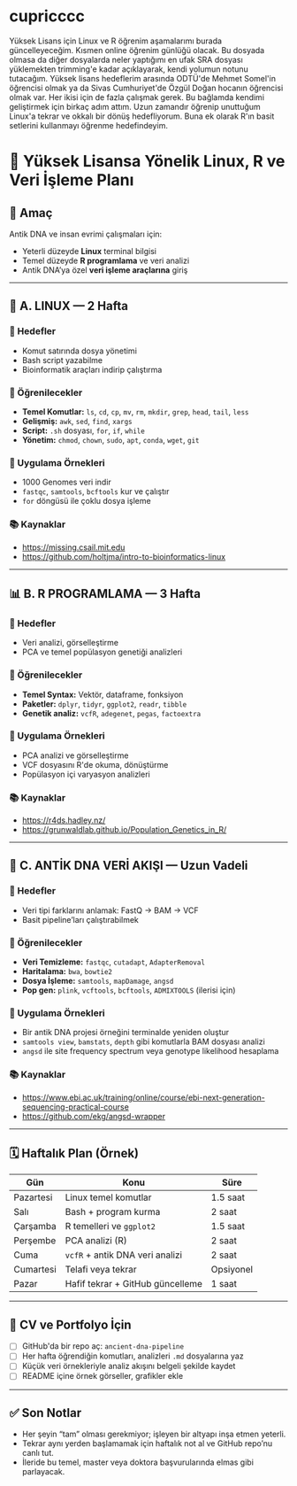 # cupricccc
Yüksek Lisans için Linux ve R öğrenim aşamalarımı burada güncelleyeceğim. Kısmen online öğrenim günlüğü olacak. 
Bu dosyada olmasa da diğer dosyalarda neler yaptığımı en ufak SRA dosyası yüklemekten trimming'e kadar açıklayarak, kendi yolumun notunu tutacağım. 
Yüksek lisans hedeflerim arasında ODTÜ'de Mehmet Somel'in öğrencisi olmak ya da Sivas Cumhuriyet'de Özgül Doğan hocanın öğrencisi olmak var. 
Her ikisi için de fazla çalışmak gerek. Bu bağlamda kendimi geliştirmek için birkaç adım attım. Uzun zamandır öğrenip unuttuğum Linux'a tekrar ve okkalı bir dönüş hedefliyorum. 
Buna ek olarak R'ın basit setlerini kullanmayı öğrenme hedefindeyim. 



# 🚀 Yüksek Lisansa Yönelik Linux, R ve Veri İşleme Planı

## 🎯 Amaç
Antik DNA ve insan evrimi çalışmaları için:
- Yeterli düzeyde **Linux** terminal bilgisi
- Temel düzeyde **R programlama** ve veri analizi
- Antik DNA’ya özel **veri işleme araçlarına** giriş

---

## 📁 A. LINUX — 2 Hafta

### 🔑 Hedefler
- Komut satırında dosya yönetimi
- Bash script yazabilme
- Bioinformatik araçları indirip çalıştırma

### 🔧 Öğrenilecekler
- **Temel Komutlar:** `ls`, `cd`, `cp`, `mv`, `rm`, `mkdir`, `grep`, `head`, `tail`, `less`
- **Gelişmiş:** `awk`, `sed`, `find`, `xargs`
- **Script:** `.sh` dosyası, `for`, `if`, `while`
- **Yönetim:** `chmod`, `chown`, `sudo`, `apt`, `conda`, `wget`, `git`

### 📌 Uygulama Örnekleri
- 1000 Genomes veri indir
- `fastqc`, `samtools`, `bcftools` kur ve çalıştır
- `for` döngüsü ile çoklu dosya işleme

### 📚 Kaynaklar
- https://missing.csail.mit.edu
- https://github.com/holtjma/intro-to-bioinformatics-linux

---

## 📊 B. R PROGRAMLAMA — 3 Hafta

### 🔑 Hedefler
- Veri analizi, görselleştirme
- PCA ve temel popülasyon genetiği analizleri

### 🔧 Öğrenilecekler
- **Temel Syntax:** Vektör, dataframe, fonksiyon
- **Paketler:** `dplyr`, `tidyr`, `ggplot2`, `readr`, `tibble`
- **Genetik analiz:** `vcfR`, `adegenet`, `pegas`, `factoextra`

### 📌 Uygulama Örnekleri
- PCA analizi ve görselleştirme
- VCF dosyasını R'de okuma, dönüştürme
- Popülasyon içi varyasyon analizleri

### 📚 Kaynaklar
- https://r4ds.hadley.nz/
- https://grunwaldlab.github.io/Population_Genetics_in_R/

---

## 🧬 C. ANTİK DNA VERİ AKIŞI — Uzun Vadeli

### 🔑 Hedefler
- Veri tipi farklarını anlamak: FastQ → BAM → VCF
- Basit pipeline’ları çalıştırabilmek

### 🔧 Öğrenilecekler
- **Veri Temizleme:** `fastqc`, `cutadapt`, `AdapterRemoval`
- **Haritalama:** `bwa`, `bowtie2`
- **Dosya İşleme:** `samtools`, `mapDamage`, `angsd`
- **Pop gen:** `plink`, `vcftools`, `bcftools`, `ADMIXTOOLS` (ilerisi için)

### 📌 Uygulama Örnekleri
- Bir antik DNA projesi örneğini terminalde yeniden oluştur
- `samtools view`, `bamstats`, `depth` gibi komutlarla BAM dosyası analizi
- `angsd` ile site frequency spectrum veya genotype likelihood hesaplama

### 📚 Kaynaklar
- https://www.ebi.ac.uk/training/online/course/ebi-next-generation-sequencing-practical-course
- https://github.com/ekg/angsd-wrapper

---

## 🗓️ Haftalık Plan (Örnek)

| Gün      | Konu                              | Süre     |
|----------|-----------------------------------|----------|
| Pazartesi| Linux temel komutlar              | 1.5 saat |
| Salı     | Bash + program kurma              | 2 saat   |
| Çarşamba | R temelleri ve `ggplot2`          | 1.5 saat |
| Perşembe | PCA analizi (R)                   | 2 saat   |
| Cuma     | `vcfR` + antik DNA veri analizi   | 2 saat   |
| Cumartesi| Telafi veya tekrar                | Opsiyonel|
| Pazar    | Hafif tekrar + GitHub güncelleme  | 1 saat   |

---

## 💼 CV ve Portfolyo İçin

- [ ] GitHub'da bir repo aç: `ancient-dna-pipeline`
- [ ] Her hafta öğrendiğin komutları, analizleri `.md` dosyalarına yaz
- [ ] Küçük veri örnekleriyle analiz akışını belgeli şekilde kaydet
- [ ] README içine örnek görseller, grafikler ekle

---

## ✅ Son Notlar

- Her şeyin “tam” olması gerekmiyor; işleyen bir altyapı inşa etmen yeterli.
- Tekrar aynı yerden başlamamak için haftalık not al ve GitHub repo’nu canlı tut.
- İleride bu temel, master veya doktora başvurularında elmas gibi parlayacak.

